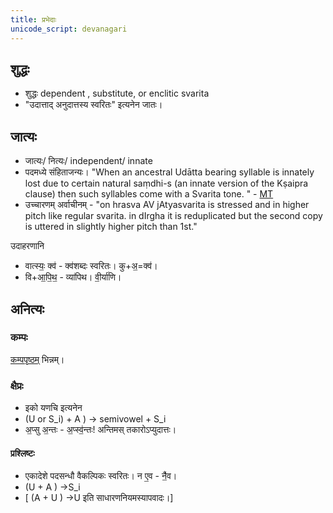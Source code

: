 ```yaml
---
title: प्रभेदाः
unicode_script: devanagari
---
```


## शुद्धः
- शुद्धः dependent , substitute, or enclitic svarita
- "उदात्ताद् अनुदात्तस्य स्वरितः" इत्यनेन जातः।

## जात्यः
- जात्यः/ नित्यः/ independent/ innate
- पदमध्ये संहिताजन्यः। "When an ancestral Udātta bearing syllable is innately lost due to certain natural saṃdhi-s (an innate version of the Kṣaipra clause) then such syllables come with a Svarita tone. "  - [MT](https://manasataramgini.files.wordpress.com/2008/09/svaras_new.pdf)
- उच्चारणम् अर्वाचीनम् - "on hrasva AV jAtyasvarita is stressed and in higher pitch like regular svarita. in dIrgha it is reduplicated but the second copy is uttered in slightly higher pitch than 1st."

उदाहरणानि

- वात्स्यः॒ क्व॑ - क्व॑शब्दः स्वरितः। कु+अ॒=क्व॑। 
- वि+आ॒पि॒थ॒ - व्या॑पिथ। वी॒र्या॑णि।

## अनित्यः
### कम्पः
[कम्पपृष्ठम्](../kampaH/) भिन्नम्।

### क्षैप्रः
- इको यणचि इत्यनेन
- (U or S_i) + A ) →‌ semivowel + S_i
- अ॒प्सु अ॒न्तः - अ॒प्स्व॒॑न्तः! अन्तिमस् तकारोऽप्युदात्तः। 

#### प्रश्लिष्टः
- एकादेशे पदसन्धौ वैकल्पिकः स्वरितः। न ए॒व - नै॒॑व।
- (U + A ) →‌S_i 
- [ (A + U ) →‌U इति साधारणनियमस्यापवादः।]
